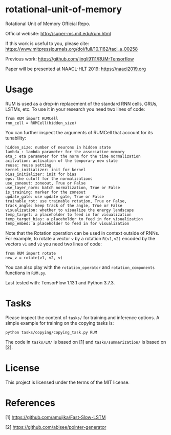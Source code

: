 # rotational-unit-of-memory

Rotational Unit of Memory Official Repo. 

Official website: http://super-ms.mit.edu/rum.html

If this work is useful to you, please cite: https://www.mitpressjournals.org/doi/full/10.1162/tacl_a_00258

Previous work: https://github.com/jingli9111/RUM-Tensorflow

Paper will be presented at NAACL-HLT 2019: https://naacl2019.org


# Usage

RUM is used as a drop-in replacement of the standard RNN cells, GRUs, LSTMs, etc. To use it in your research you need two lines of code:

```
from RUM import RUMCell
rnn_cell = RUMCell(hidden_size)
```

You can further inspect the arguments of RUMCell that account for its tunability:

```
hidden_size: number of neurons in hidden state
lambda_: lambda parameter for the associative memory
eta_: eta parameter for the norm for the time normalization
acitvation: activation of the temporary new state
reuse: reuse setting
kernel_initializer: init for kernel
bias_initializer: init for bias
eps: the cutoff for the normalizations
use_zoneout: zoneout, True or False
use_layer_norm: batch normalization, True or False
is_training: marker for the zoneout
update_gate: use update gate, True or False
trainable_rot: use trainable rotation, True or False,
track_angle: keep track of the angle, True or False
visualization: whether to visualize the energy landscape
temp_target: a placeholder to feed in for visualization 
temp_target_bias: a placeholder to feed in for visualization
temp_embed: a placeholder to feed in for visualization
```            

Note that the Rotation operation can be used in context outside of RNNs. For example, to rotate a vector `v` by a rotation `R(v1,v2)` encoded by the vectors `v1` and `v2` you need two lines of code: 

```
from RUM import rotate 
new_v = rotate(v1, v2, v)
```

You can also play with the `rotation_operator` and `rotation_components` functions in `RUM.py`.

Last tested with: TensorFlow 1.13.1 and Python 3.7.3.

# Tasks

Please inspect the content of `tasks/` for training and inference options. A simple example for training on the copying tasks is:

```
python tasks/copying/copying_task.py RUM
```

The code in `tasks/LM/` is based on [1] and `tasks/summarization/` is based on [2].

# License

This project is licensed under the terms of the MIT license.

# References

[1] https://github.com/amujika/Fast-Slow-LSTM

[2] https://github.com/abisee/pointer-generator
